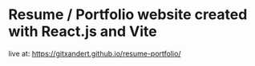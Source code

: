 # Resume / Portfolio website created with React.js and Vite

live at: https://gitxandert.github.io/resume-portfolio/
